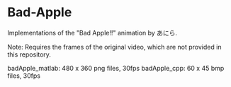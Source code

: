 # Bad-Apple

Implementations of the "Bad Apple!!" animation by あにら.

Note: Requires the frames of the original video, which are not provided in this repository.

badApple_matlab: 480 x 360 png files, 30fps
badApple_cpp: 60 x 45 bmp files, 30fps

